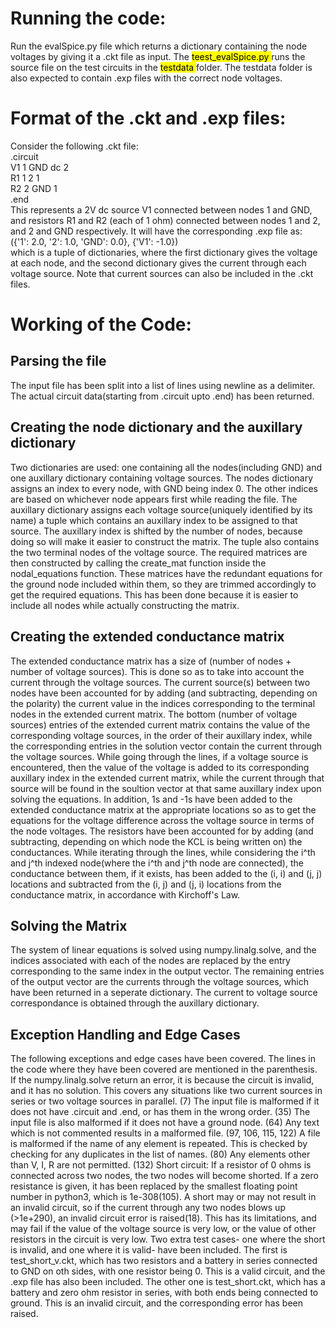 # Running the code:
Run the evalSpice.py file which returns a dictionary containing the node voltages by giving it a .ckt file as input. The <mark> teest_evalSpice.py </mark> runs the source file on the test circuits in the <mark> testdata </mark> folder. The testdata folder is also expected to contain .exp files with the correct node voltages.

# Format of the .ckt and .exp files:
Consider the following .ckt file:  
.circuit  
V1   1 GND  dc 2  
R1   1   2     1  
R2   2 GND     1  
.end  
This represents a 2V dc source V1 connected between nodes 1 and GND, and resistors R1 and R2 (each of 1 ohm) connected between nodes 1 and 2, and 2 and GND respectively. It will have the corresponding .exp file as:  
({'1': 2.0, '2': 1.0, 'GND': 0.0}, {'V1': -1.0})  
which is a tuple of dictionaries, where the first dictionary gives the voltage at each node, and the second dictionary gives the current through each voltage source.
Note that current sources can also be included in the .ckt files.
# Working of the Code:

## Parsing the file  
The input file has been split into a list of lines using newline as a delimiter.
The actual circuit data(starting from .circuit upto .end) has been returned. 

## Creating the node dictionary and the auxillary dictionary  
Two dictionaries are used: one containing all the nodes(including GND) and one auxillary dictionary containing voltage sources. The nodes dictionary assigns an index to every node, with GND being index 0. The other indices are based on whichever node appears first while reading the file. The auxillary dictionary assigns each voltage source(uniquely identified by its name) a tuple which contains an auxillary index to be assigned to that source. The auxillary index is shifted by the number of nodes, because doing so will make it easier to construct the matrix. The tuple also contains the two terminal nodes of the voltage source. The required matrices are then constructed by calling the create_mat function inside the nodal_equations function. These matrices have the redundant equations for the ground node included within them, so they are trimmed accordingly to get the required equations. This has been done because it is easier to include all nodes while actually constructing the matrix.

## Creating the extended conductance matrix  
The extended conductance matrix has a size of (number of nodes + number of voltage sources). This is done so as to take into account the current through the voltage sources. The current source(s) between two nodes have been accounted for by adding (and subtracting, depending on the polarity) the current value in the indices corresponding to the terminal nodes in the extended current matrix. The bottom (number of voltage sources) entries of the extended current matrix contains the value of the corresponding voltage sources, in the order of their auxillary index, while the corresponding entries in the solution vector contain the current through the voltage sources. While going through the lines, if a voltage source is encountered, then the value of the voltage is added to its corresponding auxillary index in the extended current matrix, while the current through that source will be found in the soultion vector at that same auxillary index upon solving the equations. In addition, 1s and -1s have been added to the extended conductance matrix at the appropriate locations so as to get the equations for the voltage difference across the voltage source in terms of the node voltages. The resistors have been accounted for by adding (and subtracting, depending on which node the KCL is being written on) the conductances. While iterating through the lines, while considering the i^th and j^th indexed node(where the i^th and j^th node are connected), the conductance between them, if it exists, has been added to the (i, i) and (j, j) locations and subtracted from the (i, j) and (j, i) locations from the conductance matrix, in accordance with Kirchoff's Law.

## Solving the Matrix
The system of linear equations is solved using numpy.linalg.solve, and the indices associated with each of the nodes are replaced by the entry corresponding to the same index in the output vector. The remaining entries of the output vector are the currents through the voltage sources, which have been returned in a seperate dictionary. The current to voltage source correspondance is obtained through the auxillary dictionary. 

## Exception Handling and Edge Cases
The following exceptions and edge cases have been covered. The lines in the code where they have been covered are mentioned in the parenthesis.  
 If the numpy.linalg.solve return an error, it is because the circuit is invalid, and it has no solution. This covers any situations like two current sources in series or two voltage sources in parallel. (7)
 The input file is malformed if it does not have .circuit and .end, or has them in the wrong order. (35)
 The input file is also malformed if it does not have a ground node. (64)
 Any text which is not commented results in a malformed file. (97, 106, 115, 122)
 A file is malformed if the name of any element is repeated. This is checked by checking for any duplicates in the list of names. (80)
 Any elements other than V, I, R are not permitted. (132)
 Short circuit: If a resistor of 0 ohms is connected across two nodes, the two nodes will become shorted. If a zero resistance is given, it has been replaced by the smallest floating point number in python3, which is 1e-308(105). A short may or may not result in an invalid circuit, so if the current through any two nodes blows up (>1e+290), an invalid circuit error is raised(18). This has its limitations, and may fail if the value of the voltage source is very low, or the value of other resistors in the circuit is very low. Two extra test cases- one where the short is invalid, and one where it is valid- have been included. The first is test_short_v.ckt, which has two resistors and a battery in series connected to GND on oth sides, with one resistor being 0. This is a valid circuit, and the .exp file has also been included. The other one is test_short.ckt, which has a battery and zero ohm resistor in series, with both ends being connected to ground. This is an invalid circuit, and the corresponding error has been raised.
